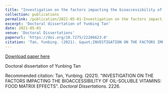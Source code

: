 ```yaml
---
title: "Investigation on the factors impacting the bioaccessibility of oil-soluble vitamins: food matrix effects"
collection: publications
permalink: /publication/2021-05-01-Investigation on the factors impacting the bioaccessibility of oil-soluble vitamins food matrix effects
excerpt: 'Doctoral dissertation of Yunbing Tan'
date: 2021-05-01
venue: 'Doctoral Dissertations'
paperurl: 'https://doi.org/10.7275/22286623.0'
citation: 'Tan, Yunbing. (2021). &quot;INVESTIGATION ON THE FACTORS IMPACTING THE BIOACCESSIBILITY OF OIL-SOLUBLE VITAMINS: FOOD MATRIX EFFECTS.&quot;  <i>Doctoral Dissertations</i>. 2226.'
---
```


<a href='https://doi.org/10.7275/22286623.0'>Download paper here</a>

Doctoral dissertation of Yunbing Tan

Recommended citation: Tan, Yunbing. (2021). "INVESTIGATION ON THE FACTORS IMPACTING THE BIOACCESSIBILITY OF OIL-SOLUBLE VITAMINS: FOOD MATRIX EFFECTS".  <i>Doctoral Dissertations</i>. 2226.
